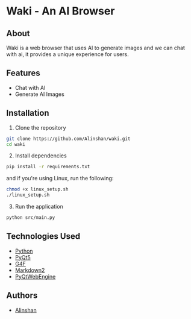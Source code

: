 # Waki - An AI Browser

## About

Waki is a web browser that uses AI to generate images and we can chat with ai, it provides a unique experience for users.

## Features

- Chat with AI
- Generate AI Images

## Installation

1. Clone the repository

```bash
git clone https://github.com/Alinshan/waki.git
cd waki
```

2. Install dependencies

```bash
pip install -r requirements.txt
```

and if you're using Linux, run the following:

```bash
chmod +x linux_setup.sh
./linux_setup.sh
```

3. Run the application

```bash
python src/main.py
```

## Technologies Used

- [Python](https://www.python.org/)
- [PyQt5](https://pypi.org/project/PyQt5/)
- [G4F](https://github.com/xtekky/gpt4free/)
- [Markdown2](https://github.com/trentm/python-markdown2)
- [PyQtWebEngine](https://pypi.org/project/PyQtWebEngine/)

## Authors

- [Alinshan](https:://github.com/Alinshan)

